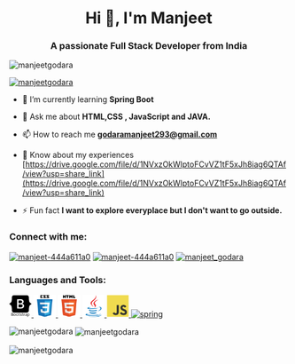 <h1 align="center">Hi 👋, I'm Manjeet</h1>
<h3 align="center">A passionate Full Stack Developer from India</h3>

<p align="left"> <img src="https://komarev.com/ghpvc/?username=manjeetgodara&label=Profile%20views&color=0e75b6&style=flat" alt="manjeetgodara" /> </p>

<p align="left"> <a href="https://github.com/ryo-ma/github-profile-trophy"><img src="https://github-profile-trophy.vercel.app/?username=manjeetgodara" alt="manjeetgodara" /></a> </p>

- 🌱 I’m currently learning **Spring Boot**

- 💬 Ask me about **HTML,CSS , JavaScript and JAVA.**

- 📫 How to reach me **godaramanjeet293@gmail.com**

- 📄 Know about my experiences [https://drive.google.com/file/d/1NVxzOkWlptoFCvVZ1tF5xJh8iag6QTAf/view?usp=share_link](https://drive.google.com/file/d/1NVxzOkWlptoFCvVZ1tF5xJh8iag6QTAf/view?usp=share_link)

- ⚡ Fun fact **I want to explore everyplace but I don't want to go outside.**

<h3 align="left">Connect with me:</h3>
<p align="left">
  <a href="https://manjeetgodara.github.io/" target="blank"><img align="center" src="https://raw.githubusercontent.com/rahuldkjain/github-profile-readme-generator/master/src/images/icons/Social/linked-in-alt.svg" alt="manjeet-444a611a0" height="30" width="40" /></a>
<a href="https://linkedin.com/in/manjeet-444a611a0/" target="blank"><img align="center" src="https://raw.githubusercontent.com/rahuldkjain/github-profile-readme-generator/master/src/images/icons/Social/linked-in-alt.svg" alt="manjeet-444a611a0" height="30" width="40" /></a>
<a href="https://www.leetcode.com/Manjeet_Godara/" target="blank"><img align="center" src="https://raw.githubusercontent.com/rahuldkjain/github-profile-readme-generator/master/src/images/icons/Social/leet-code.svg" alt="manjeet_godara" height="30" width="40" /></a>
</p>

<h3 align="left">Languages and Tools:</h3>
<p align="left"> <a href="https://getbootstrap.com" target="_blank" rel="noreferrer"> <img src="https://raw.githubusercontent.com/devicons/devicon/master/icons/bootstrap/bootstrap-plain-wordmark.svg" alt="bootstrap" width="40" height="40"/> </a> <a href="https://www.w3schools.com/css/" target="_blank" rel="noreferrer"> <img src="https://raw.githubusercontent.com/devicons/devicon/master/icons/css3/css3-original-wordmark.svg" alt="css3" width="40" height="40"/> </a> <a href="https://www.w3.org/html/" target="_blank" rel="noreferrer"> <img src="https://raw.githubusercontent.com/devicons/devicon/master/icons/html5/html5-original-wordmark.svg" alt="html5" width="40" height="40"/> </a> <a href="https://www.java.com" target="_blank" rel="noreferrer"> <img src="https://raw.githubusercontent.com/devicons/devicon/master/icons/java/java-original.svg" alt="java" width="40" height="40"/> </a> <a href="https://developer.mozilla.org/en-US/docs/Web/JavaScript" target="_blank" rel="noreferrer"> <img src="https://raw.githubusercontent.com/devicons/devicon/master/icons/javascript/javascript-original.svg" alt="javascript" width="40" height="40"/> </a> <a href="https://spring.io/" target="_blank" rel="noreferrer"> <img src="https://www.vectorlogo.zone/logos/springio/springio-icon.svg" alt="spring" width="40" height="40"/> </a> </p>

<p><img align="left" src="https://github-readme-stats.vercel.app/api/top-langs?username=manjeetgodara&show_icons=true&locale=en&layout=compact" alt="manjeetgodara" /></p>

<p>&nbsp;<img align="center" src="https://github-readme-stats.vercel.app/api?username=manjeetgodara&show_icons=true&locale=en" alt="manjeetgodara" /></p>

<p><img align="center" src="https://github-readme-streak-stats.herokuapp.com/?user=manjeetgodara&" alt="manjeetgodara" /></p>
